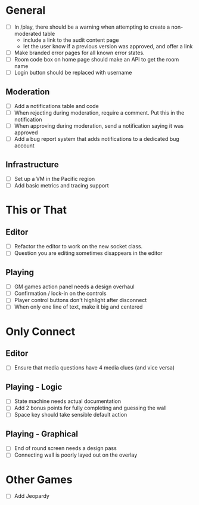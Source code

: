 <!--
SPDX-FileCopyrightText: 2024 Benedict Harcourt <ben.harcourt@harcourtprogramming.co.uk>

SPDX-License-Identifier: CC0-1.0
-->


# General

- [ ] In /play, there should be a warning when attempting to create a non-moderated table
  - include a link to the audit content page
  - let the user know if a previous version was approved, and offer a link
- [ ] Make branded error pages for all known error states.
- [ ] Room code box on home page should make an API to get the room name
- [ ] Login button should be replaced with username

## Moderation

- [ ] Add a notifications table and code
- [ ] When rejecting during moderation, require a comment. Put this in the notification
- [ ] When approving during moderation, send a notification saying it was approved
- [ ] Add a bug report system that adds notifications to a dedicated bug account

## Infrastructure

- [ ] Set up a VM in the Pacific region
- [ ] Add basic metrics and tracing support

# This or That

## Editor

- [ ] Refactor the editor to work on the new socket class.
- [ ] Question you are editing sometimes disappears in the editor

## Playing

- [ ] GM games action panel needs a design overhaul
- [ ] Confirmation / lock-in on the controls
- [ ] Player control buttons don't highlight after disconnect
- [ ] When only one line of text, make it big and centered

# Only Connect

## Editor

- [ ] Ensure that media questions have 4 media clues (and vice versa)

## Playing - Logic

- [ ] State machine needs actual documentation
- [ ] Add 2 bonus points for fully completing and guessing the wall
- [ ] Space key should take sensible default action

## Playing - Graphical

- [ ] End of round screen needs a design pass
- [ ] Connecting wall is poorly layed out on the overlay

# Other Games

- [ ] Add Jeopardy

